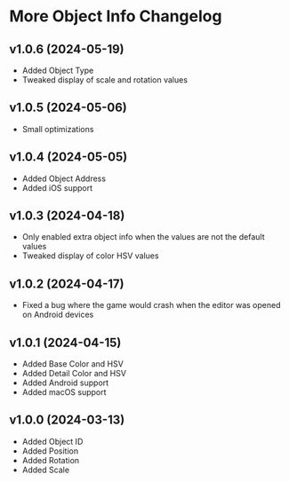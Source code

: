 # More Object Info Changelog
## v1.0.6 (2024-05-19)
- Added Object Type      
- Tweaked display of scale and rotation values

## v1.0.5 (2024-05-06)
- Small optimizations

## v1.0.4 (2024-05-05)
- Added Object Address
- Added iOS support

## v1.0.3 (2024-04-18)
- Only enabled extra object info when the values are not the default values
- Tweaked display of color HSV values

## v1.0.2 (2024-04-17)
- Fixed a bug where the game would crash when the editor was opened on Android devices

## v1.0.1 (2024-04-15)
- Added Base Color and HSV
- Added Detail Color and HSV
- Added Android support
- Added macOS support

## v1.0.0 (2024-03-13)
- Added Object ID
- Added Position
- Added Rotation
- Added Scale